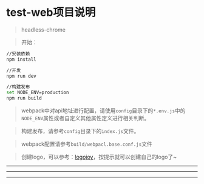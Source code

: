 # test-web项目说明

> headless-chrome

> 开始：

```bash
//安装依赖
npm install

//开发
npm run dev

//构建发布
set NODE_ENV=production
npm run build
```

> webpack中对api地址进行配置，请使用`config`目录下的`*.env.js`中的`NODE_ENV`属性或者自定义其他属性定义进行相关判断。

> 构建发布，请参考`config`目录下的`index.js`文件。

> webpack配置请参考`build/webpacl.base.conf.js`文件


> 创建logo，可以参考：[logojoy](https://www.logojoy.com/)，按提示就可以创建自己的logo了~
---
---
---

